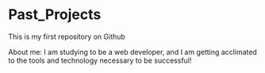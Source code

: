 # Past_Projects
This is my first repository on Github

About me:  I am studying to be a web developer, and I am getting acclimated to the tools and technology necessary to be successful!
